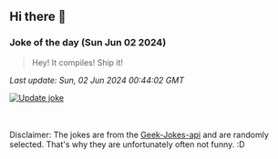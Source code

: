 ## Hi there 👋

### Joke of the day (Sun Jun 02 2024)
<!-- joke -->
>Hey! It compiles! Ship it!
<!-- /joke -->

*Last update: Sun, 02 Jun 2024 00:44:02 GMT*

[![Update joke](https://github.com/nclskfm/nclskfm/actions/workflows/joke.yml/badge.svg)](https://github.com/nclskfm/nclskfm/actions/workflows/joke.yml)

<br><br>
Disclaimer: The jokes are from the [Geek-Jokes-api](https://github.com/sameerkumar18/geek-joke-api) and are randomly selected. That's why they are unfortunately often not funny. :D
